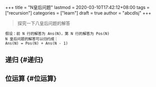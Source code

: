 +++
title = "N皇后问题"
lastmod = 2020-03-10T17:42:12+08:00
tags = ["recursion"]
categories = ["learn"]
draft = true
author = "abcdlsj"
+++

> 探究一下八皇后问题的解答

<!--more-->

```text
假设：前 N 行的解答为 Ans(N)，第 N 行的解答为 Pos(N)
N 皇后问题的解答可以归约成：
Ans(N) = Pos(N) + Ans(N - 1)
```


## 递归 {#递归}


## 位运算 {#位运算}
